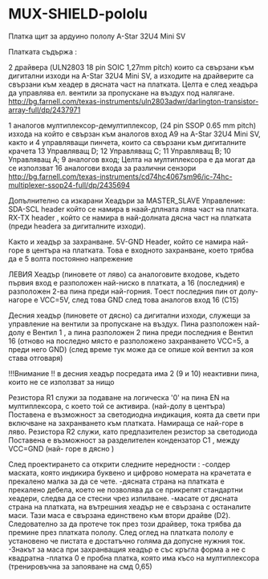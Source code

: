# MUX-SHIELD-pololu
Платка щит за ардуино пололу A-Star 32U4 Mini SV 

Платката съдържа :

  2 драйвера (ULN2803 18 pin SOIC 1,27mm pitch) които са свързани към дигитални изходи на A-Star 32U4 Mini SV, а изходите на драйверите са свързани към хеадер в дясната част на платката. Целта е след хеадъра да управлява ел. вентили за пропускане на въздух под налягане.
http://bg.farnell.com/texas-instruments/uln2803adwr/darlington-transistor-array-full/dp/2437971


  1 аналогов мултиплексор-демултиплексор, (24 pin SSOP 0.65 mm pitch) изхода на който е свързан към аналогов вход A9 на A-Star 32U4 Mini SV, както и 4 управляващи пинчета, които са свързани към дигиталните крачета 
  13 Управляващ D;
  12 Управляващ C;
  11 Управляващ B;
  10 Управляващ А; 
  9 аналогов вход;
Целта на мултиплексора е да могат да се използват 16 аналогови входа за различни сензори
http://bg.farnell.com/texas-instruments/cd74hc4067sm96/ic-74hc-multiplexer-ssop24-full/dp/2435694

Допълнително са изкарани Хеадъри за MASTER_SLAVE Управление:
SDA-SCL header който се намира в наай-дплната лява част на платката.
RX-TX header , който се намира в най-долната дясна част на платката (преди headera за дигиталните изходи).

Както и хеадър за захранване.
5V-GND Header, който се намира най-горе в центъра на платката. Това е входното захранване, което трябва да е 5 волта постоянно напрежение

ЛЕВИЯ Хеадър (пиновете от ляво) са аналоговите входове, където първия вход е разположен най-ниско в платката, а 16 (последния) е разположен 2-ва пина преди най-горния. Tоест последния пин от долу-нагоре е VCC=5V, след това GND след това аналогов вход 16 (C15)

Десния хеадър (пиновете от дясно) са дигитални изходи, служещи за управление на вентили за пропускане на въздух. Пина разположен най- долу е Вентил 1 , а пина разположен 2 пина преди последния е Вентил 16 (отново на последно място е разположено захранването VCC=5, а преди него GND) (след време тук може да се опише кой вентил за коя става отговаря)

!!!Внимание !! в десния хеадър посредата има 2 (9 и 10) неактивни пина, които не се използват за нищо 

Резистора R1 служи за подаване на логическа '0' на пина EN на мултиплексора, с което той се активира. (най-долу в центъра) 
Поставена е възможност за светодиодна индикация, коята да свети при включване на захранването към платката. Намираща се най-горе в ляво. 
Резистора R2 служи, като предпазителен резистор за светодиода
Поставена е възможност за разделителен кондензатор C1 , между VCC=GND (най- горе в дясно )

След проектирането са открити следните нередности :
-солдер маската, която индикира буквено и цифрово номерата на крачетата е прекалено малка за да се чете.
-дясната страна на платката е прекалено дебела, което не позволява да се прикрепят стандартни хеадери, следва да се стесни чрез изпилване.
-масате от дясната страна на платката, на вътрешния хеадър не е свързана с останалите маси. Тази маса е свързана единствено към втори драйве (D2). Следователно за да протече ток през този драйвер, тока трябва да премине през платката пололу. След оглед на платката пололу е установено че пистата е достатъчно голяма да допусне нужния ток.
-Знакът за маса при захранващия хеадър е със кръгла форма а не с квадратна
-платка 0 е пробна платка, която има късо на мултиплексора (тренировъчна за запояване на смд 0,65)

